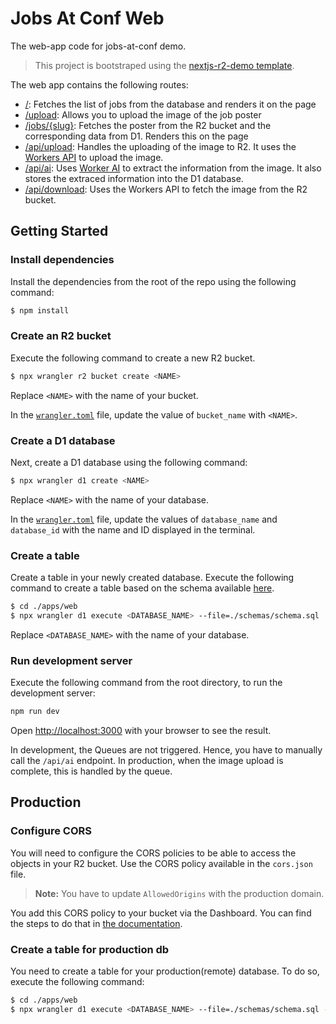 # Jobs At Conf Web

The web-app code for jobs-at-conf demo.

> This project is bootstraped using the [nextjs-r2-demo template](https://github.com/harshil1712/nextjs-r2-demo).

The web app contains the following routes:

- [/](./app/page.tsx): Fetches the list of jobs from the database and renders it on the page
- [/upload](./app/upload/page.tsx): Allows you to upload the image of the job poster
- [/jobs/{slug}](./app/jobs/[slug]/page.tsx): Fetches the poster from the R2 bucket and the corresponding data from D1. Renders this on the page
- [/api/upload](./app/api/upload/route.ts): Handles the uploading of the image to R2. It uses the [Workers API](https://developers.cloudflare.com/r2/api/workers/workers-api-reference/) to upload the image.
- [/api/ai](./app/api/ai/route.ts): Uses [Worker AI](https://developers.cloudflare.com/workers-ai/) to extract the information from the image. It also stores the extraced information into the D1 database.
- [/api/download](./app/api/download/route.ts): Uses the Workers API to fetch the image from the R2 bucket.

## Getting Started

### Install dependencies

Install the dependencies from the root of the repo using the following command:

```sh
$ npm install
```

### Create an R2 bucket

Execute the following command to create a new R2 bucket.

```sh
$ npx wrangler r2 bucket create <NAME>
```

Replace `<NAME>` with the name of your bucket.

In the [`wrangler.toml`](./wrangler.toml) file, update the value of `bucket_name` with `<NAME>`.

### Create a D1 database

Next, create a D1 database using the following command:

```sh
$ npx wrangler d1 create <NAME>
```

Replace `<NAME>` with the name of your database.

In the [`wrangler.toml`](./wrangler.toml) file, update the values of `database_name` and `database_id` with the name and ID displayed in the terminal.

### Create a table

Create a table in your newly created database. Execute the following command to create a table based on the schema available [here](./schemas/schema.sql).

```sh
$ cd ./apps/web
$ npx wrangler d1 execute <DATABASE_NAME> --file=./schemas/schema.sql
```

Replace `<DATABASE_NAME>` with the name of your database.

### Run development server

Execute the following command from the root directory, to run the development server:

```bash
npm run dev
```

Open [http://localhost:3000](http://localhost:3000) with your browser to see the result.

In development, the Queues are not triggered. Hence, you have to manually call the `/api/ai` endpoint. In production, when the image upload is complete, this is handled by the queue.

## Production

### Configure CORS

You will need to configure the CORS policies to be able to access the objects in your R2 bucket. Use the CORS policy available in the `cors.json` file.

> **Note:** You have to update `AllowedOrigins` with the production domain.

You add this CORS policy to your bucket via the Dashboard. You can find the steps to do that in [the documentation](https://developers.cloudflare.com/r2/buckets/cors/#add-cors-policies-from-the-dashboard).

### Create a table for production db

You need to create a table for your production(remote) database. To do so, execute the following command:

```sh
$ cd ./apps/web
$ npx wrangler d1 execute <DATABASE_NAME> --file=./schemas/schema.sql --remote
```

